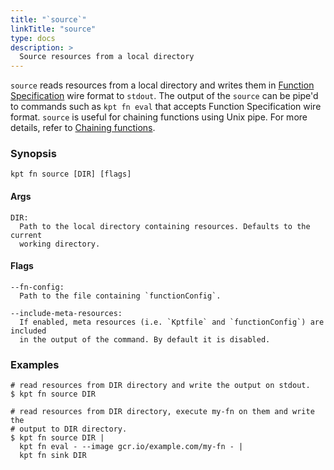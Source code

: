 ```yaml
---
title: "`source`"
linkTitle: "source"
type: docs
description: >
  Source resources from a local directory
---
```


<!--mdtogo:Short
    Source resources from a local directory
-->

`source` reads resources from a local directory and writes them in [Function
Specification] wire format to `stdout`. The output of the `source` can be pipe'd
to commands such as `kpt fn eval` that accepts Function Specification wire
format. `source` is useful for chaining functions using Unix pipe. For more
details, refer to [Chaining functions].

### Synopsis

<!--mdtogo:Long-->

```
kpt fn source [DIR] [flags]
```

#### Args

```
DIR:
  Path to the local directory containing resources. Defaults to the current
  working directory.
```

#### Flags

```
--fn-config:
  Path to the file containing `functionConfig`.

--include-meta-resources:
  If enabled, meta resources (i.e. `Kptfile` and `functionConfig`) are included
  in the output of the command. By default it is disabled.

```

<!--mdtogo-->

### Examples

<!--mdtogo:Examples-->

```
# read resources from DIR directory and write the output on stdout.
$ kpt fn source DIR
```

```
# read resources from DIR directory, execute my-fn on them and write the
# output to DIR directory.
$ kpt fn source DIR |
  kpt fn eval - --image gcr.io/example.com/my-fn - |
  kpt fn sink DIR
```

<!--mdtogo-->

[chaining functions]: /book/04-using-functions/02-imperative-function-execution?id=chaining-functions-using-the-unix-pipe
[function specification]: /book/05-developing-functions/01-functions-specification
